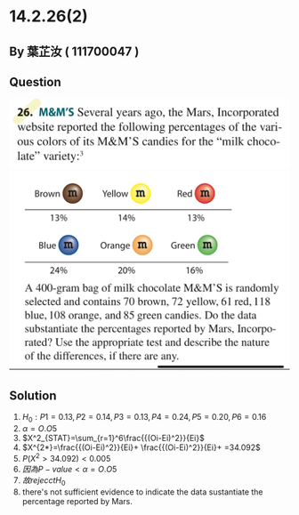 # 14.2.26(2)

## By 葉芷汝 ( 111700047 )

## Question

![image](https://raw.githubusercontent.com/HWTeng-Course/202402-Statistics/main/Images/S__3842223.jpg)
![image](https://raw.githubusercontent.com/HWTeng-Course/202402-Statistics/main/Images/S__3842225.jpg)

## Solution
 1. $H_0: P1=0.13, P2=0.14, P3=0.13, P4=0.24, P5=0.20, P6=0.16$
 2. ${\alpha}=O.O5$
 3. $X^2_{STAT}=\sum_{r=1}^6\frac{{(Oi-Ei)^2}}{Ei}$
 4. $X^{2*}=\frac{{(Oi-Ei)^2}}{Ei}+ \frac{{(Oi-Ei)^2}}{Ei}+ =34.092$
 5. $P(X^2>34.092)<0.005$
 6. $因為P-value<{\alpha}=O.O5$
 7. $故rejecct H_0$
 8. there's not sufficient evidence to indicate the data sustantiate the percentage reported  by Mars.
